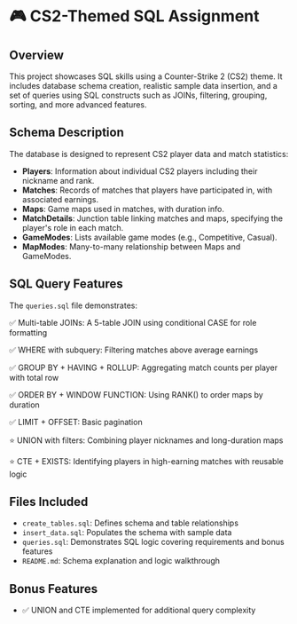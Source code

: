 # 🎮 CS2-Themed SQL Assignment

## Overview
This project showcases SQL skills using a Counter-Strike 2 (CS2) theme. It includes database schema creation, realistic sample data insertion, and a set of queries using SQL constructs such as JOINs, filtering, grouping, sorting, and more advanced features.

## Schema Description
The database is designed to represent CS2 player data and match statistics:

- **Players**: Information about individual CS2 players including their nickname and rank.
- **Matches**: Records of matches that players have participated in, with associated earnings.
- **Maps**: Game maps used in matches, with duration info.
- **MatchDetails**: Junction table linking matches and maps, specifying the player's role in each match.
- **GameModes**: Lists available game modes (e.g., Competitive, Casual).
- **MapModes**: Many-to-many relationship between Maps and GameModes.

## SQL Query Features
The `queries.sql` file demonstrates:

✅ Multi-table JOINs: A 5-table JOIN using conditional CASE for role formatting

✅ WHERE with subquery: Filtering matches above average earnings

✅ GROUP BY + HAVING + ROLLUP: Aggregating match counts per player with total row

✅ ORDER BY + WINDOW FUNCTION: Using RANK() to order maps by duration

✅ LIMIT + OFFSET: Basic pagination

⭐ UNION with filters: Combining player nicknames and long-duration maps

⭐ CTE + EXISTS: Identifying players in high-earning matches with reusable logic

## Files Included
- `create_tables.sql`: Defines schema and table relationships
- `insert_data.sql`: Populates the schema with sample data
- `queries.sql`: Demonstrates SQL logic covering requirements and bonus features
- `README.md`: Schema explanation and logic walkthrough

## Bonus Features
- ✅ UNION and CTE implemented for additional query complexity
